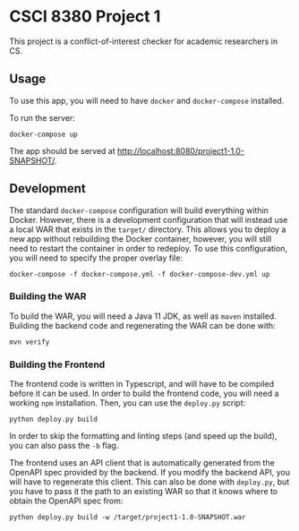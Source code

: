 # CSCI 8380 Project 1

This project is a conflict-of-interest checker for academic researchers in CS.

## Usage

To use this app, you will need to have `docker` and `docker-compose` installed.

To run the server:

```
docker-compose up
```

The app should be served at [http://localhost:8080/project1-1.0-SNAPSHOT/](http://localhost:8080/project1-1.0-SNAPSHOT/).


## Development

The standard `docker-compose` configuration will build everything within Docker. However,
there is a development configuration that will instead use a local WAR that exists in the
`target/` directory. This allows you to deploy a new app without rebuilding the Docker container,
however, you will still need to restart the container in order to redeploy. To use this
configuration, you will need to specify the proper overlay file:

```
docker-compose -f docker-compose.yml -f docker-compose-dev.yml up
```

### Building the WAR

To build the WAR, you will need a Java 11 JDK, as well as `maven` installed. Building
the backend code and regenerating the WAR can be done with:

```
mvn verify
```

### Building the Frontend

The frontend code is written in Typescript, and will have to be compiled before it can be used.
In order to build the frontend code, you will need a working `npm` installation. Then, you can
use the `deploy.py` script:

```
python deploy.py build
```

In order to skip the formatting and linting steps (and speed up the build), you can also pass the `-b` flag.

The frontend uses an API client that is automatically generated from the OpenAPI spec provided by
the backend. If you modify the backend API, you will have to regenerate this client. This can
also be done with `deploy.py`, but you have to pass it the path to an existing WAR so that it knows
where to obtain the OpenAPI spec from:

```
python deploy.py build -w /target/project1-1.0-SNAPSHOT.war
```